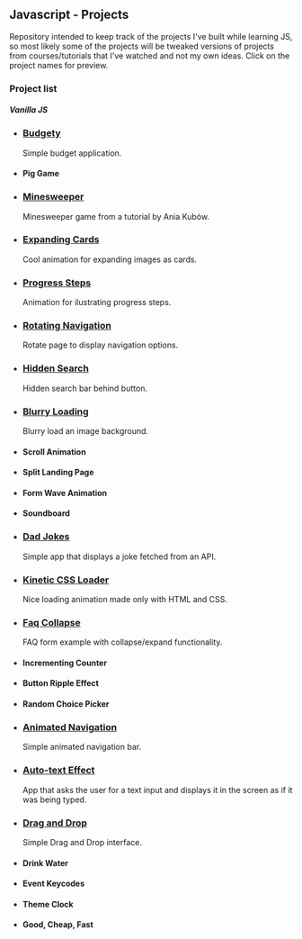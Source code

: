 ## Javascript - Projects

Repository intended to keep track of the projects I've built while learning JS, so most likely some of the projects will be tweaked versions of projects from courses/tutorials that I've watched and not my own ideas. Click on the project names for preview.

### **Project list**

#### _Vanilla JS_

- ### [Budgety](https://codepen.io/ptorr/pen/popmJvj)

  Simple budget application.

- #### Pig Game
- ### [Minesweeper](https://codepen.io/ptorr/pen/xxpNGVP)

  Minesweeper game from a tutorial by Ania Kubów.

- ### [Expanding Cards](https://codepen.io/ptorr/pen/KKZLpmM)

  Cool animation for expanding images as cards.

- ### [Progress Steps](https://codepen.io/ptorr/pen/RwxmLjv)

  Animation for ilustrating progress steps.

- ### [Rotating Navigation](https://codepen.io/ptorr/pen/QWaRqQy)

  Rotate page to display navigation options.

- ### [Hidden Search](https://codepen.io/ptorr/pen/jOYoGzr)

  Hidden search bar behind button.

- ### [Blurry Loading](https://codepen.io/ptorr/pen/bGayoYN)

  Blurry load an image background.

- #### Scroll Animation
- #### Split Landing Page
- #### Form Wave Animation
- #### Soundboard
- ### [Dad Jokes](https://codepen.io/ptorr/pen/vYpqqJq)

  Simple app that displays a joke fetched from an API.

- ### [Kinetic CSS Loader](https://codepen.io/ptorr/pen/QWaXXap)

  Nice loading animation made only with HTML and CSS.

- ### [Faq Collapse](https://codepen.io/ptorr/pen/bGaPPLw)

  FAQ form example with collapse/expand functionality.

- #### Incrementing Counter
- #### Button Ripple Effect
- #### Random Choice Picker
- ### [Animated Navigation](https://codepen.io/ptorr/pen/GRywNNm)

  Simple animated navigation bar.

- ### [Auto-text Effect](https://codepen.io/ptorr/pen/vYpQygg)

  App that asks the user for a text input and displays it in the screen as if it was being typed.

- ### [Drag and Drop](https://codepen.io/ptorr/pen/popmWVN)

  Simple Drag and Drop interface.

- #### Drink Water
- #### Event Keycodes
- #### Theme Clock
- #### Good, Cheap, Fast
